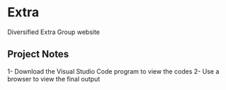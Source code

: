 # Extra
Diversified Extra Group website

## Project Notes
1- Download the Visual Studio Code program to view the codes
2- Use a browser to view the final output
